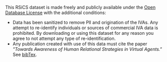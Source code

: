 This RSiCS dataset is made freely and publicly available under the [Open Database License](http://opendatacommons.org/licenses/odbl/1.0/) with the additional conditions:

+ Data has been sanitized to remove PII and origination of the IVAs.  Any attempt to re-identify individuals or sources of commercial IVA data is prohibited.  By downloading or using this dataset for any reason you agree to not attempt any type of re-identification.
+ Any publication created with use of this data must cite the paper *"Towards Awareness of Human Relational Strategies in Virtual Agents."*  See [bibTex](https://nextit-public.s3-us-west-2.amazonaws.com/rsics.bib).
